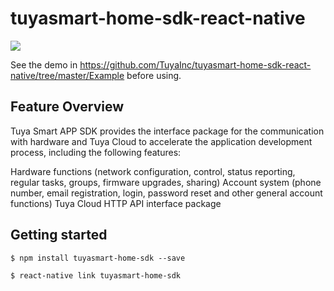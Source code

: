 # tuyasmart-home-sdk-react-native

![](https://img.shields.io/github/license/TuyaInc/tuyasmart-home-sdk-react-native.svg)

See the demo in https://github.com/TuyaInc/tuyasmart-home-sdk-react-native/tree/master/Example before using.

## Feature Overview

Tuya Smart APP SDK provides the interface package for the communication with hardware and Tuya Cloud to accelerate the application development process, including the following features:

Hardware functions (network configuration, control, status reporting, regular tasks, groups, firmware upgrades, sharing)
Account system (phone number, email registration, login, password reset and other general account functions)
Tuya Cloud HTTP API interface package

## Getting started

`$ npm install tuyasmart-home-sdk --save`

`$ react-native link tuyasmart-home-sdk`
